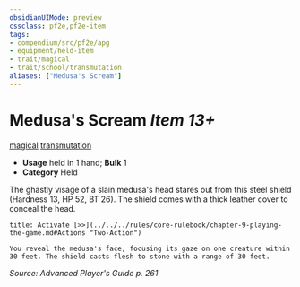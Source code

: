 ```yaml
---
obsidianUIMode: preview
cssclass: pf2e,pf2e-item
tags:
- compendium/src/pf2e/apg
- equipment/held-item
- trait/magical
- trait/school/transmutation
aliases: ["Medusa's Scream"]
---
```

# Medusa's Scream *Item 13+*  
[magical](magical.md)  [transmutation](transmutation.md)  

- **Usage** held in 1 hand; **Bulk** 1
- **Category** Held

The ghastly visage of a slain medusa's head stares out from this steel shield (Hardness 13, HP 52, BT 26). The shield comes with a thick leather cover to conceal the head.

```ad-embed-ability
title: Activate [>>](../../../rules/core-rulebook/chapter-9-playing-the-game.md#Actions "Two-Action")

You reveal the medusa's face, focusing its gaze on one creature within 30 feet. The shield casts flesh to stone with a range of 30 feet.
```

*Source: Advanced Player's Guide p. 261*
